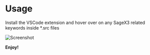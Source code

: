 # Usage
Install the VSCode extension and hover over on any SageX3 related keywords inside *.src files

![Screenshot](https://storage.googleapis.com/azatblog/sagex3-documentation-plugin.jpg)

**Enjoy!**
